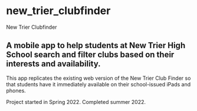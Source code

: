 # new_trier_clubfinder

New Trier Clubfinder

## A mobile app to help students at New Trier High School search and filter clubs based on their interests and availability.

This app replicates the existing web version of the New Trier Club Finder so that students have it immediately available on their school-issued iPads and phones.

Project started in Spring 2022. Completed summer 2022.
